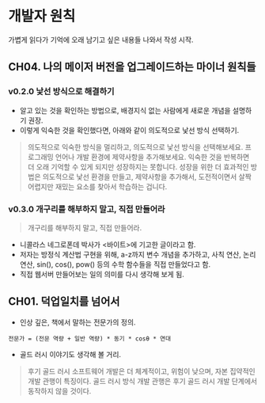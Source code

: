 # 개발자 원칙

가볍게 읽다가 기억에 오래 남기고 싶은 내용들 나와서 작성 시작.

## CH04. 나의 메이저 버전을 업그레이드하는 마이너 원칙들

### v0.2.0 낯선 방식으로 해결하기

- 알고 있는 것을 확인하는 방법으로, 배경지식 없는 사람에게 새로운 개념을 설명하기 권장.
- 이렇게 익숙한 것을 확인했다면, 아래와 같이 의도적으로 낯선 방식 선택하기.

> 의도적으로 익숙한 방식을 멀리하고, 의도적으로 낯선 방식을 선택해보세요. 프로그래밍 언어나 개발 환경에 제약사항을 추가해보세요. 익숙한 것을 반복하면 더 오래 기억할 수 있게 되지만 성장하지는 못합니다. 성장을 위한 더 효과적인 방법은 의도적으로 낯선 환경을 만들고, 제약사항을 추가해서, 도전적이면서 살짝 어렵지만 재밌는 요소를 찾아서 학습하는 겁니다.

### v0.3.0 개구리를 해부하지 말고, 직접 만들어라

> 개구리를 해부하지 말고, 직접 만들어라.

- 니콜라스 네그로폰데 박사가 <바이트>에 기고한 글이라고 함.
- 저자는 방정식 계산법 구현을 위해, a-z까지 변수 개념을 추가하고, 사칙 연산, 논리 연산, sin(), cos(), pow() 등의 수학 함수들을 직접 만들었다고 함.
- 직접 웹서버 만들어보는 일의 의미를 다시 생각해 보게 됨.

## CH01. 덕업일치를 넘어서

- 인상 깊은, 책에서 말하는 전문가의 정의.

```
전문가 = (전문 역량 + 일반 역량) * 동기 * cosθ * 연대
```

- 골드 러시 이야기도 생각해 볼 거리.

> 후기 골드 러시 소프트웨어 개발은 더 체계적이고, 위험이 낮으며, 자본 집약적인 개발 관행이 특징이다. 골드 러시 방식 개발 관행은 후기 골드 러시 개발 단계에서 동작하지 않을 것이다.
